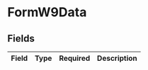 # FormW9Data


## Fields

| Field       | Type        | Required    | Description |
| ----------- | ----------- | ----------- | ----------- |